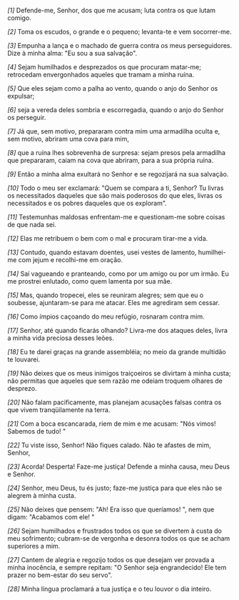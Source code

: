 *[1]* Defende-me, Senhor, dos que me acusam; luta contra os que lutam comigo.

*[2]* Toma os escudos, o grande e o pequeno; levanta-te e vem socorrer-me.

*[3]* Empunha a lança e o machado de guerra contra os meus perseguidores. Dize à minha alma: "Eu sou a sua salvação".

*[4]* Sejam humilhados e desprezados os que procuram matar-me; retrocedam envergonhados aqueles que tramam a minha ruína.

*[5]* Que eles sejam como a palha ao vento, quando o anjo do Senhor os expulsar;

*[6]* seja a vereda deles sombria e escorregadia, quando o anjo do Senhor os perseguir.

*[7]* Já que, sem motivo, prepararam contra mim uma armadilha oculta e, sem motivo, abriram uma cova para mim,

*[8]* que a ruína lhes sobrevenha de surpresa: sejam presos pela armadilha que prepararam, caiam na cova que abriram, para a sua própria ruína.

*[9]* Então a minha alma exultará no Senhor e se regozijará na sua salvação.

*[10]* Todo o meu ser exclamará: "Quem se compara a ti, Senhor? Tu livras os necessitados daqueles que são mais poderosos do que eles, livras os necessitados e os pobres daqueles que os exploram".

*[11]* Testemunhas maldosas enfrentam-me e questionam-me sobre coisas de que nada sei.

*[12]* Elas me retribuem o bem com o mal e procuram tirar-me a vida.

*[13]* Contudo, quando estavam doentes, usei vestes de lamento, humilhei-me com jejum e recolhi-me em oração.

*[14]* Saí vagueando e pranteando, como por um amigo ou por um irmão. Eu me prostrei enlutado, como quem lamenta por sua mãe.

*[15]* Mas, quando tropecei, eles se reuniram alegres; sem que eu o soubesse, ajuntaram-se para me atacar. Eles me agrediram sem cessar.

*[16]* Como ímpios caçoando do meu refúgio, rosnaram contra mim.

*[17]* Senhor, até quando ficarás olhando? Livra-me dos ataques deles, livra a minha vida preciosa desses leões.

*[18]* Eu te darei graças na grande assembléia; no meio da grande multidão te louvarei.

*[19]* Não deixes que os meus inimigos traiçoeiros se divirtam à minha custa; não permitas que aqueles que sem razão me odeiam troquem olhares de desprezo.

*[20]* Não falam pacificamente, mas planejam acusações falsas contra os que vivem tranqüilamente na terra.

*[21]* Com a boca escancarada, riem de mim e me acusam: "Nós vimos! Sabemos de tudo! "

*[22]* Tu viste isso, Senhor! Não fiques calado. Não te afastes de mim, Senhor,

*[23]* Acorda! Desperta! Faze-me justiça! Defende a minha causa, meu Deus e Senhor.

*[24]* Senhor, meu Deus, tu és justo; faze-me justiça para que eles não se alegrem à minha custa.

*[25]* Não deixes que pensem: "Ah! Era isso que queríamos! ", nem que digam: "Acabamos com ele! "

*[26]* Sejam humilhados e frustrados todos os que se divertem à custa do meu sofrimento; cubram-se de vergonha e desonra todos os que se acham superiores a mim.

*[27]* Cantem de alegria e regozijo todos os que desejam ver provada a minha inocência, e sempre repitam: "O Senhor seja engrandecido! Ele tem prazer no bem-estar do seu servo".

*[28]* Minha língua proclamará a tua justiça e o teu louvor o dia inteiro.

